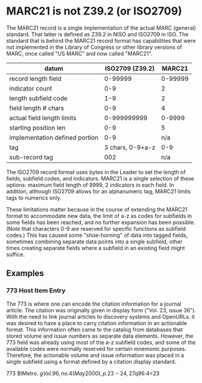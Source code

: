 # MARC21 is not Z39.2 (or ISO2709)

The MARC21 record is a single implementation of the actual MARC (general) standard. That latter is defined as Z39.2 in NISO and ISO2709 in ISO. The standard that is behind the MARC21 record format has capabilities that were not implemented in the Library of Congress or other library versions of MARC, once called "US MARC" and now called "MARC21". 

| datum | ISO2709 (Z39.2) | MARC21 |
| ----- | --------------- | ------ |
| record length field | 0-99999 | 0-99999 |
| indicator count | 0-9 | 2 |
| length subfield code | 1-9 | 2 |
| field length # chars | 0-9 | 4 |
| actual field length limits | 0-999999999 | 0-9999 |
| starting position len | 0-9 | 5 |
| implementation defined portion | 0-9 | n/a |
| tag | 3 chars, 0-9+a-z | 0-9 |
| sub-record tag | 002 | n/a |

The ISO2709 record format uses bytes in the Leader to set the length of fields, subfield codes, and indicators. MARC21 is a single selection of these options: maximum field length of 9999, 2 indicators in each field. In addition, although ISO2709 allows for an alphanumeric tag, MARC21 limits tags to numerics only.

These limitations matter because in the course of extending the MARC21 format to accommodate new data, the limit of a-z as codes for subfields in some fields has been reached, and no further expansion has been possible. (Note that characters 0-9 are reserved for specific functions as subfield codes.) This has caused some "shoe-horning" of data into tagged fields, sometimes combining separate data points into a single subfield, other times creating separate fields where a subfield in an existing field might suffice.

## Examples

### 773 Host Item Entry

The 773 is where one can encode the citation information for a journal article. The citation was originally given in display form ("Vol. 23, issue 36"). With the need to link journal articles to discovery systems and OpenURLs. it was desired to have a place to carry citation information in an actionable format. This information often came to the catalog from databases that stored volume and issue numbers as separate data elements. However, the 773 field was already using most of the a-z subfield codes, and some of the available codes were normally reserved for certain mnemonic purposes. Therefore, the actionable volume and issue information was placed in a single subfield using a format defined by a citation display standard.

773 $tMetro. $gVol. 96, no. 4 (May 2000), p. 23-24, 27$q96:4<23
